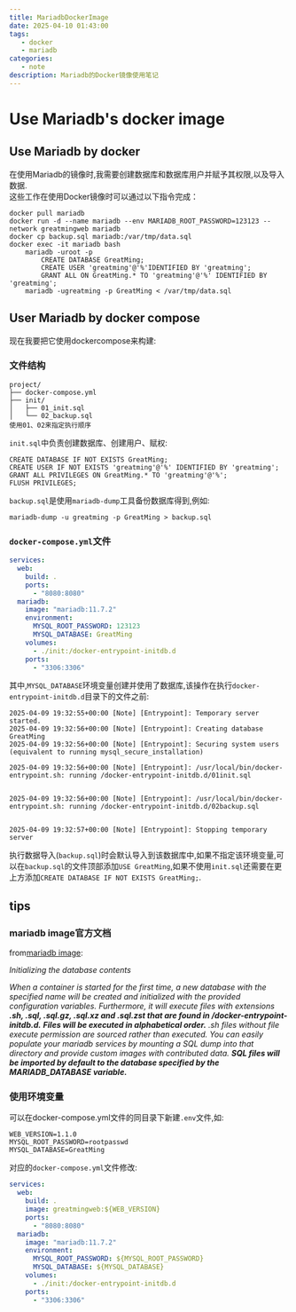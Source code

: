 ```yaml
---
title: MariadbDockerImage
date: 2025-04-10 01:43:00
tags:
   - docker
   - mariadb
categories:
   - note
description: Mariadb的Docker镜像使用笔记
---
```

# Use Mariadb's docker image
## Use Mariadb by docker
在使用Mariadb的镜像时,我需要创建数据库和数据库用户并赋予其权限,以及导入数据.  
这些工作在使用Docker镜像时可以通过以下指令完成：
```
docker pull mariadb
docker run -d --name mariadb --env MARIADB_ROOT_PASSWORD=123123 --network greatmingweb mariadb
docker cp backup.sql mariadb:/var/tmp/data.sql
docker exec -it mariadb bash
    mariadb -uroot -p
        CREATE DATABASE GreatMing;
        CREATE USER 'greatming'@'%'IDENTIFIED BY 'greatming';
        GRANT ALL ON GreatMing.* TO 'greatming'@'%' IDENTIFIED BY 'greatming';
    mariadb -ugreatming -p GreatMing < /var/tmp/data.sql
```
## User Mariadb by docker compose
现在我要把它使用dockercompose来构建:
### 文件结构
```
project/
├── docker-compose.yml
├── init/
│   ├── 01_init.sql
│   └── 02_backup.sql
使用01、02来指定执行顺序
```
`init.sql`中负责创建数据库、创建用户、赋权:
```
CREATE DATABASE IF NOT EXISTS GreatMing;
CREATE USER IF NOT EXISTS 'greatming'@'%' IDENTIFIED BY 'greatming';
GRANT ALL PRIVILEGES ON GreatMing.* TO 'greatming'@'%';
FLUSH PRIVILEGES;
```
`backup.sql`是使用`mariadb-dump`工具备份数据库得到,例如:
```
mariadb-dump -u greatming -p GreatMing > backup.sql
```
### `docker-compose.yml`文件
``` yaml
services:
  web:
    build: .
    ports:
      - "8080:8080"
  mariadb:
    image: "mariadb:11.7.2"
    environment:
      MYSQL_ROOT_PASSWORD: 123123
      MYSQL_DATABASE: GreatMing
    volumes:
      - ./init:/docker-entrypoint-initdb.d
    ports:
      - "3306:3306"
```
其中,`MYSQL_DATABASE`环境变量创建并使用了数据库,该操作在执行`docker-entrypoint-initdb.d`目录下的文件之前:
```
2025-04-09 19:32:55+00:00 [Note] [Entrypoint]: Temporary server started.
2025-04-09 19:32:56+00:00 [Note] [Entrypoint]: Creating database GreatMing
2025-04-09 19:32:56+00:00 [Note] [Entrypoint]: Securing system users (equivalent to running mysql_secure_installation)

2025-04-09 19:32:56+00:00 [Note] [Entrypoint]: /usr/local/bin/docker-entrypoint.sh: running /docker-entrypoint-initdb.d/01init.sql


2025-04-09 19:32:56+00:00 [Note] [Entrypoint]: /usr/local/bin/docker-entrypoint.sh: running /docker-entrypoint-initdb.d/02backup.sql


2025-04-09 19:32:57+00:00 [Note] [Entrypoint]: Stopping temporary server
```
执行数据导入(`backup.sql`)时会默认导入到该数据库中,如果不指定该环境变量,可以在`backup.sql`的文件顶部添加`USE GreatMing`,如果不使用`init.sql`还需要在更上方添加`CREATE DATABASE IF NOT EXISTS GreatMing;`.
## tips

### mariadb image官方文档

from[mariadb image](https://hub.docker.com/_/mariadb):  

*Initializing the database contents*

*When a container is started for the first time, a new database with the specified name will be created and initialized with the provided configuration variables. Furthermore, it will execute files with extensions **.sh, .sql, .sql.gz, .sql.xz and .sql.zst that are found in /docker-entrypoint-initdb.d.** **Files will be executed in alphabetical order.** .sh files without file execute permission are sourced rather than executed. You can easily populate your mariadb services by mounting a SQL dump into that directory⁠
and provide custom images⁠ with contributed data. **SQL files will be imported by default to the database specified by the MARIADB_DATABASE variable.***

### 使用环境变量

可以在docker-compose.yml文件的同目录下新建`.env`文件,如:
```
WEB_VERSION=1.1.0
MYSQL_ROOT_PASSWORD=rootpasswd
MYSQL_DATABASE=GreatMing
```

对应的`docker-compose.yml`文件修改:

```yaml
services:
  web:
    build: .
    image: greatmingweb:${WEB_VERSION}
    ports:
      - "8080:8080"
  mariadb:
    image: "mariadb:11.7.2"
    environment:
      MYSQL_ROOT_PASSWORD: ${MYSQL_ROOT_PASSWORD}
      MYSQL_DATABASE: ${MYSQL_DATABASE}
    volumes:
      - ./init:/docker-entrypoint-initdb.d
    ports:
      - "3306:3306"
```

